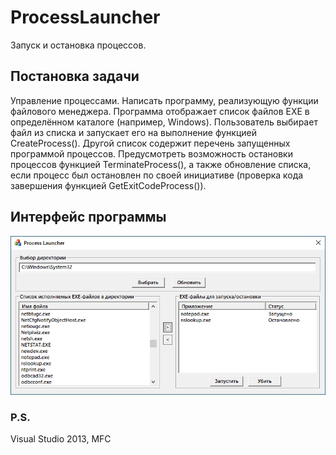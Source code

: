 # ProcessLauncher
Запуск и остановка процессов.

## Постановка задачи
Управление процессами. Написать программу, реализующую функции файлового менеджера. Программа отображает список файлов EXE в определённом каталоге (например, Windows). Пользователь выбирает файл из списка и запускает его на выполнение функцией CreateProcess(). Другой список содержит перечень запущенных программой процессов. Предусмотреть возможность остановки процессов функцией TerminateProcess(), а также обновление списка, если процесс был остановлен по своей инициативе (проверка кода завершения функцией GetExitCodeProcess()).

## Интерфейс программы
<p align="center"><img src="https://github.com/NNGU52/ProcessLauncher/blob/main/screenshots/1.png"/></p>

### P.S.
Visual Studio 2013, MFC
